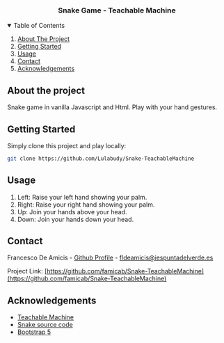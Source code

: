 <h3 align="center">Snake Game - Teachable Machine</h3>

<!-- TABLE OF CONTENTS -->
<details open="open">
  <summary>Table of Contents</summary>
  <ol>
    <li>
      <a href="#about-the-project">About The Project</a>
    </li>
    <li>
      <a href="#getting-started">Getting Started</a>
    </li>
    <li><a href="#usage">Usage</a></li>
    <li><a href="#contact">Contact</a></li>
    <li><a href="#acknowledgements">Acknowledgements</a></li>
  </ol>
</details>

<!-- ABOUT THE PROJECT -->
## About the project
Snake game in vanilla Javascript and Html. Play with your hand gestures.

<!-- GETTING STARTED -->
## Getting Started

Simply clone this project and play locally:
  ```sh
  git clone https://github.com/Lulabudy/Snake-TeachableMachine
  ```
<!-- USAGE EXAMPLES -->
## Usage
1. Left: Raise your left hand showing your palm.
2. Right: Raise your right hand showing your palm.
3. Up: Join your hands above your head.
4. Down: Join your hands down your head.

<!-- CONTACT -->
## Contact

Francesco De Amicis - [Github Profile](https://github.com/famicab) - fldeamicis@iespuntadelverde.es

Project Link: [https://github.com/famicab/Snake-TeachableMachine](https://github.com/famicab/Snake-TeachableMachine)

<!-- ACKNOWLEDGEMENTS -->
## Acknowledgements
* [Teachable Machine](https://teachablemachine.withgoogle.com/)
* [Snake source code](https://github.com/zprima/snake-js-game)
* [Bootstrap 5](https://getbootstrap.com/)
